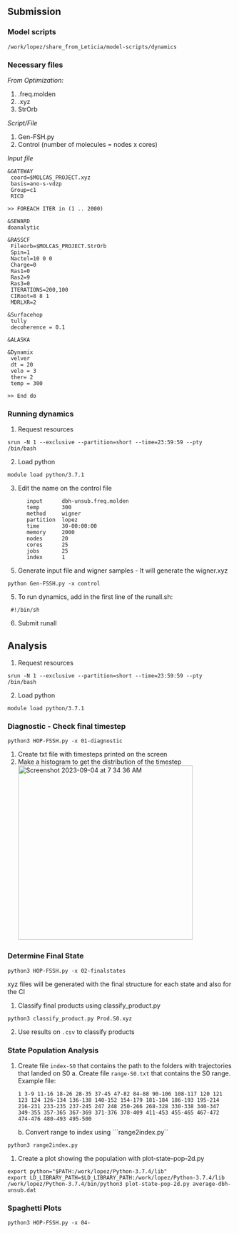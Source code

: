 ## Submission
### Model scripts
```
/work/lopez/share_from_Leticia/model-scripts/dynamics
```


### Necessary files
*From Optimization:*
1. .freq.molden
2. .xyz
3. StrOrb

*Script/File*
1. Gen-FSH.py
2. Control (number of molecules = nodes x cores)

*Input file*
```
&GATEWAY
 coord=$MOLCAS_PROJECT.xyz
 basis=ano-s-vdzp 
 Group=c1
 RICD

>> FOREACH ITER in (1 .. 2000)

&SEWARD
doanalytic

&RASSCF
 Fileorb=$MOLCAS_PROJECT.StrOrb
 Spin=1
 Nactel=10 0 0 
 Charge=0
 Ras1=0
 Ras2=9
 Ras3=0
 ITERATIONS=200,100
 CIRoot=8 8 1
 MDRLXR=2

&Surfacehop
 tully
 decoherence = 0.1

&ALASKA

&Dynamix
 velver
 dt = 20
 velo = 3
 ther= 2
 temp = 300

>> End do
```

### Running dynamics
1. Request resources
```
srun -N 1 --exclusive --partition=short --time=23:59:59 --pty /bin/bash
```
2. Load python
```
module load python/3.7.1
```
3. Edit the name on the control file
```
      input      dbh-unsub.freq.molden
      temp       300
      method     wigner
      partition  lopez
      time       30-00:00:00
      memory     2000
      nodes      20
      cores      25
      jobs       25
      index      1
```
5. Generate input file and wigner samples - It will generate the wigner.xyz
```
python Gen-FSSH.py -x control
```
5. To run dynamics, add in the first line of the runall.sh:  
```
 #!/bin/sh
```
6. Submit runall

## Analysis
1. Request resources
```
srun -N 1 --exclusive --partition=short --time=23:59:59 --pty /bin/bash
```
2. Load python
```
module load python/3.7.1
```
### Diagnostic - Check final timestep
```
python3 HOP-FSSH.py -x 01-diagnostic
```
1. Create txt file with timesteps printed on the screen
2. Make a histogram to get the distribution of the timestep
   <img width="391" alt="Screenshot 2023-09-04 at 7 34 36 AM" src="https://github.com/adaogomesl/Leticia-LopezLab/assets/100699955/58159589-e995-42ec-8052-15941f4d4d8e">

   
### Determine Final State
```
python3 HOP-FSSH.py -x 02-finalstates
```
xyz files will be generated with the final structure for each state and also for the CI

1. Classify final products using classify_product.py
```
python3 classify_product.py Prod.S0.xyz
```
2. Use results on ```.csv``` to classify products


### State Population Analysis
1. Create file ```index-S0``` that contains the path to the folders with trajectories that landed on S0
   a. Create file ```range-S0.txt``` that contains the S0 range. Example file:
   ```
   1 3-9 11-16 18-26 28-35 37-45 47-82 84-88 90-106 108-117 120 121 123 124 126-134 136-138 140-152 154-179 181-184 186-193 195-214 216-231 233-235 237-245 247 248 250-266 268-328 330-338 340-347 349-355 357-365 367-369 371-376 378-409 411-453 455-465 467-472 474-476 480-493 495-500
   ```
   b. Convert range to index using ```range2index.py``
```
python3 range2index.py
```
1. Create a plot showing the population with plot-state-pop-2d.py
```
export python="$PATH:/work/lopez/Python-3.7.4/lib"
export LD_LIBRARY_PATH=$LD_LIBRARY_PATH:/work/lopez/Python-3.7.4/lib
/work/lopez/Python-3.7.4/bin/python3 plot-state-pop-2d.py average-dbh-unsub.dat
```





### Spaghetti Plots
```
python3 HOP-FSSH.py -x 04-
```








